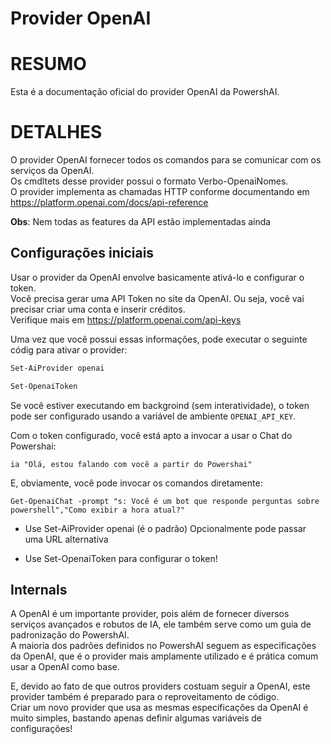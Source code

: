 ﻿# Provider OpenAI  

# RESUMO <!--! @#Short --> 

Esta é a documentação oficial do provider OpenAI da PowershAI.

# DETALHES  <!--! @#Long --> 

O provider OpenAI fornecer todos os comandos para se comunicar com os serviços da OpenAI.  
Os cmdltets desse provider possui o formato Verbo-OpenaiNomes.  
O provider implementa as chamadas HTTP conforme documentando em https://platform.openai.com/docs/api-reference

**Obs**: Nem todas as features da API estão implementadas ainda


## Configurações iniciais 

Usar o provider da OpenAI envolve basicamente ativá-lo e configurar o token.  
Você precisa gerar uma API Token no site da OpenAI. Ou seja, você vai precisar criar uma conta e inserir créditos.  
Verifique mais em https://platform.openai.com/api-keys 

Uma vez que você possui essas informações, pode executar o seguinte códig para ativar o provider:

```powershell 
Set-AiProvider openai 

Set-OpenaiToken
```

Se você estiver executando em backgroind (sem interatividade), o token pode ser configurado usando a variável de ambiente `OPENAI_API_KEY`.  

Com o token configurado, você está apto a invocar a usar o Chat do Powershai:

```
ia "Olá, estou falando com você a partir do Powershai"
```

E, obviamente, você pode invocar os comandos diretamente:

```
Get-OpenaiChat -prompt "s: Você é um bot que responde perguntas sobre powershell","Como exibir a hora atual?"
```




* Use Set-AiProvider openai (é o padrão)
Opcionalmente pode passar uma URL alternativa

* Use Set-OpenaiToken para configurar o token!


## Internals

A OpenAI é um importante provider, pois além de fornecer diversos serviços avançados e robutos de IA, ele também serve como um guia de padronização do PowershAI.  
A maioria dos padrões definidos no PowershAI seguem as especificações da OpenAI, que é o provider mais amplamente utilizado e é prática comum usar a OpenAI como base.  


E, devido ao fato de que outros providers costuam seguir a OpenAI, este provider também é preparado para o reproveitamento de código.  
Criar um novo provider que usa as mesmas especificações da OpenAI é muito simples, bastando apenas definir algumas variáveis de configurações!

